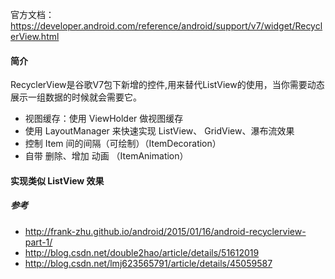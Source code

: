 官方文档： https://developer.android.com/reference/android/support/v7/widget/RecyclerView.html

#### 简介

RecyclerView是谷歌V7包下新增的控件,用来替代ListView的使用，当你需要动态展示一组数据的时候就会需要它。

* 视图缓存：使用 ViewHolder 做视图缓存
* 使用 LayoutManager 来快速实现 ListView、 GridView、瀑布流效果
* 控制 Item 间的间隔（可绘制）（ItemDecoration）
* 自带 删除、增加 动画 （ItemAnimation）

#### 实现类似 ListView 效果



##### 参考

* http://frank-zhu.github.io/android/2015/01/16/android-recyclerview-part-1/
* http://blog.csdn.net/double2hao/article/details/51612019
* http://blog.csdn.net/lmj623565791/article/details/45059587